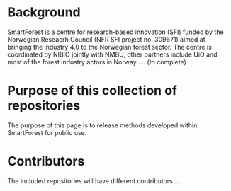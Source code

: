 # Background
SmartForest is a centre for research-based innovation (SFI) funded by the Norwegian Reseacrh Council (NFR SFI project no. 309671) aimed at bringing the industry 4.0 to the Norwegian forest sector. The centre is coordinated by NIBIO jointly with NMBU, other partners include UiO and most of the forest industry actors in Norway .... (to complete)

# Purpose of this collection of repositories 
The purpose of this page is to release methods developed within SmartForest for public use.

# Contributors
The included repositories will have different contributors ....
